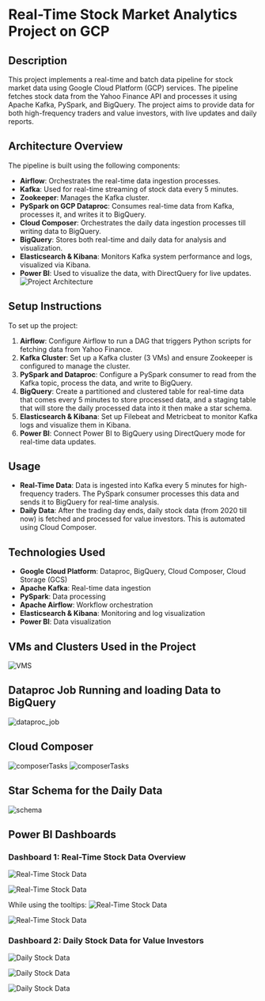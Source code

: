 # Real-Time Stock Market Analytics Project on GCP

## Description
This project implements a real-time and batch data pipeline for stock market data using Google Cloud Platform (GCP) services. The pipeline fetches stock data from the Yahoo Finance API and processes it using Apache Kafka, PySpark, and BigQuery. The project aims to provide data for both high-frequency traders and value investors, with live updates and daily reports.

## Architecture Overview
The pipeline is built using the following components:
- **Airflow**: Orchestrates the real-time data ingestion processes.
- **Kafka**: Used for real-time streaming of stock data every 5 minutes.
- **Zookeeper**: Manages the Kafka cluster.
- **PySpark on GCP Dataproc**: Consumes real-time data from Kafka, processes it, and writes it to BigQuery.
- **Cloud Composer**: Orchestrates the daily data ingestion processes till writing data to BigQuery.
- **BigQuery**: Stores both real-time and daily data for analysis and visualization.
- **Elasticsearch & Kibana**: Monitors Kafka system performance and logs, visualized via Kibana.
- **Power BI**: Used to visualize the data, with DirectQuery for live updates.
![Project Architecture](/images/Project%20Architecture.png)

## Setup Instructions
To set up the project:
1. **Airflow**: Configure Airflow to run a DAG that triggers Python scripts for fetching data from Yahoo Finance.
2. **Kafka Cluster**: Set up a Kafka cluster (3 VMs) and ensure Zookeeper is configured to manage the cluster.
3. **PySpark and Dataproc**: Configure a PySpark consumer to read from the Kafka topic, process the data, and write to BigQuery.
4. **BigQuery**: Create a partitioned and clustered table for real-time data that comes every 5 minutes to store processed data, and a staging table that will store the daily processed data into it then make a star schema.
5. **Elasticsearch & Kibana**: Set up Filebeat and Metricbeat to monitor Kafka logs and visualize them in Kibana.
6. **Power BI**: Connect Power BI to BigQuery using DirectQuery mode for real-time data updates.

## Usage
- **Real-Time Data**: Data is ingested into Kafka every 5 minutes for high-frequency traders. The PySpark consumer processes this data and sends it to BigQuery for real-time analysis.
- **Daily Data**: After the trading day ends, daily stock data (from 2020 till now) is fetched and processed for value investors. This is automated using Cloud Composer.

## Technologies Used
- **Google Cloud Platform**: Dataproc, BigQuery, Cloud Composer, Cloud Storage (GCS)
- **Apache Kafka**: Real-time data ingestion
- **PySpark**: Data processing
- **Apache Airflow**: Workflow orchestration
- **Elasticsearch & Kibana**: Monitoring and log visualization
- **Power BI**: Data visualization

## VMs and Clusters Used in the Project
![VMS](VMs.png)

## Dataproc Job Running and loading Data to BigQuery
![dataproc_job](job.png)

## Cloud Composer 
![composerTasks](composerDiagram.png)
![composerTasks](ComposerState.png)

## Star Schema for the Daily Data
![schema](schema.jpg)

## Power BI Dashboards

### Dashboard 1: Real-Time Stock Data Overview
![Real-Time Stock Data](HFT1.png)

![Real-Time Stock Data](HFT2.png)

While using the tooltips:
![Real-Time Stock Data](HFT1_Tooltip.png)

![Real-Time Stock Data](HFT2_Tooltip.png)

### Dashboard 2: Daily Stock Data for Value Investors
![Daily Stock Data](ValueInvestors1.png)

![Daily Stock Data](ValueInvestors2.png)

![Daily Stock Data](ValueInvestors3.png)


